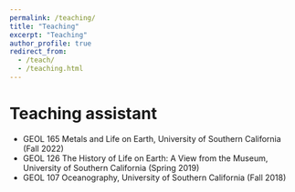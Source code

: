 ```yaml
---
permalink: /teaching/
title: "Teaching"
excerpt: "Teaching"
author_profile: true
redirect_from: 
  - /teach/
  - /teaching.html
---
```


Teaching assistant
======
* GEOL 165 Metals and Life on Earth, University of Southern California (Fall 2022)
* GEOL 126 The History of Life on Earth: A View from the Museum, University of Southern California (Spring 2019)
* GEOL 107 Oceanography, University of Southern California (Fall 2018)

